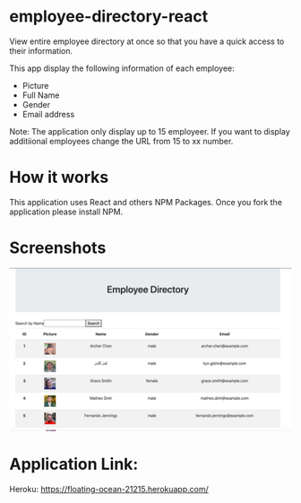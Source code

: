 # employee-directory-react

View entire employee directory at once so that you have a quick access to their information.

This app display the following information of each employee:
* Picture
* Full Name
* Gender
* Email address

Note: The application only display up to 15 employeer. If you want to display additiional employees change the URL from 15 to xx number.

# How it works

This application uses React and others NPM Packages. Once you fork the application please install NPM.

# Screenshots
![screenshot](./image/empdirec.png)

# Application Link:
Heroku: https://floating-ocean-21215.herokuapp.com/
